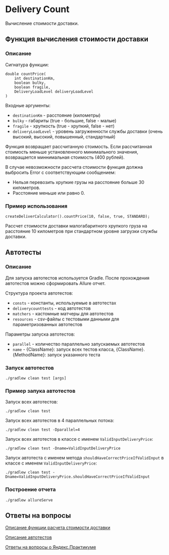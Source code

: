 # Delivery Count

Вычисление стоимости доставки.

## Функция вычисления стоимости доставки

### Описание

Сигнатура функции:

```
double countPrice(
    int destinationKm,
    boolean bulky,
    boolean fragile,
    DeliveryLoadLevel deliveryLoadLevel
)
```

Входные аргументы:

* `destinationKm` - расстояние (километры)
* `bulky` - габариты (true - большие, false - малые)
* `fragile` - хрупкость (true - хрупкий, false - нет)
* `deliveryLoadLevel` - уровень загруженности службы доставки (очень высокий, высокий, повышенный, стандартный)

Функция возвращает рассчитанную стоимость. Если рассчитанная стоимость меньше установленного минимального значения, возвращается миннимальная стоимость (400 рублей).

В случае невозможности рассчета стоимости функция должна выбросить Error с соответствующим сообщением:

* Нельзя перевозить хрупкие грузы на расстояние больше 30 километров.
* Расстояние меньше или равно 0.

### Пример использования

```
createDeliverCalculator().countPrice(10, false, true, STANDARD);
```

Рассчет стоимости доставки малогабаритного хрупкого груза на расстояние 10 километров при стандартном уровне загрузки службы доставки.

## Автотесты

### Описание

Для запуска автотестов используется Gradle. После прохождения автотестов можно сформировать Allure отчет.

Структура проекта автотестов:

* `consts` - константы, используемые в автотестах
* `deliverycounttests` - код автотестов
* `matchers` - кастомные матчеры для автотестов
* `resources` - csv-файлы с тестовыми данными для параметризованных автотестов

Параметры запуска автотестов:

* `parallel` - количество параллельно запускаемых автотестов
* `name` - {ClassName}: запуск всех тестов класса, {ClassName}.{MethodName}: запуск указанного теста

### Запуск автотестов

```
./gradlew clean test [args]
```

### Пример запука автотестов

Запуск всех автотестов:

```
./gradlew clean test
```

Запуск всех автотестов в 4 параллельных потока:

```
./gradlew clean test -Dparallel=4
```

Запуск всех автотестов в классе с именем `ValidInputDeliveryPrice`:

```
./gradlew clean test -Dname=ValidInputDeliveryPrice
```

Запуск автотеста с именем метода `shouldHaveCorrectPriceIfValidInput` в классе с именем `ValidInputDeliveryPrice`:

```
./gradlew clean test -Dname=ValidInputDeliveryPrice.shouldHaveCorrectPriceIfValidInput
```

### Построение отчета

```
./gradlew allureServe
```

## Ответы на вопросы

[Описание функции расчета стоимости доставки](./docs/delivery-price-function.md)

[Описание автотестов](./docs/test-coverage.md)

[Ответы на вопросы о Яндекс.Практикуме](./docs/practicum.md)
